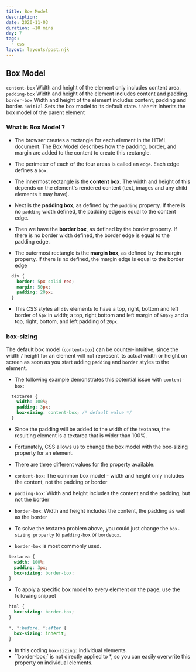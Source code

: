 ```yaml
---
title: Box Model
description: 
date: 2020-11-03
duration: ~10 mins
day: 7
tags:
  - css
layout: layouts/post.njk
---
```


## Box Model

 `content-box` Width and height of the element only includes content area.
 `padding-box` Width and height of the element includes content and padding.
 `border-box` Width and height of the element includes content, padding and border.
 `initial` Sets the box model to its default state.
 `inherit` Inherits the box model of the parent element 


 ### What is Box Model ?

 * The browser creates a rectangle for each element in the HTML document. The Box Model describes how the
 padding, border, and margin are added to the content to create this rectangle.

 * The perimeter of each of the four areas is called an `edge`. Each edge defines a `box`.

  * The innermost rectangle is the **content box**. The width and height of this depends on the element's rendered content (text, images and any child elements it may have).
  * Next is the **padding box**, as defined by the `padding` property. If there is no `padding` width defined, the padding edge is equal to the content edge.
  * Then we have the **border box**, as defined by the border property. If there is no border width defined, the border edge is equal to the padding edge.
  * The outermost rectangle is the **margin box**, as defined by the margin property. If there is no defined, the margin edge is equal to the border edge

```css
  div {
    border: 5px solid red;
    margin: 50px;
    padding: 20px;
  }
```

 * This CSS styles all `div` elements to have a top, right, bottom and left border of `5px` in width; a top, right,bottom and left margin of `50px;` and a top, right, bottom, and left padding of `20px`.


###  box-sizing

 The default box model (`content-box`) can be counter-intuitive, since the width / height for an element will not
 represent its actual width or height on screen as soon as you start adding `padding` and `border` styles to the element.


*  The following example demonstrates this potential issue with `content-box`:

```css
  textarea {
    width: 100%;
    padding: 3px;
    box-sizing: content-box; /* default value */
  }
 ```

* Since the padding will be added to the width of the textarea, the resulting element is a textarea that is wider than
 100%.
 * Fortunately, CSS allows us to change the box model with the box-sizing property for an element. 
 
 * There are three different values for the property available:
  * `content-box`: The common box model - width and height only includes the content, not the padding or
 border
  * `padding-box`: Width and height includes the content and the padding, but not the border
  * `border-box`: Width and height includes the content, the padding as well as the border


* To solve the textarea problem above, you could just change the `box-sizing property` to 
`padding-box` or `bordebox`. 
* `border-box` is most commonly used.
 
 ```css
  textarea {
    width: 100%;
    padding: 3px;
    box-sizing: border-box;
  }
 ```

 * To apply a specific box model to every element on the page, use the following snippet

 ```css
  html {
    box-sizing: border-box;
  }

  *, *:before, *:after {
    box-sizing: inherit;
  }
 ```

 *  In this coding `box-sizing:` individual elements.
 * ``border-box;` is not directly applied to *, so you can easily overwrite this property on individual elements.
